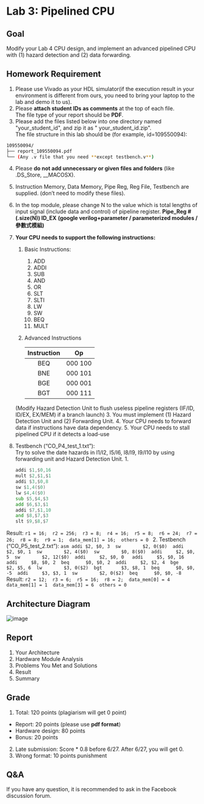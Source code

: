 # Lab 3: Pipelined CPU

## Goal
Modify your Lab 4 CPU design, and implement an advanced pipelined CPU with (1) hazard detection and (2) data forwarding. 

## Homework Requirement
1. Please use Vivado as your HDL simulator(if the execution result in your environment is different from ours, you need to bring your laptop to the lab and demo it to us).
2. Please **attach student IDs as comments** at the top of each file. <br/>
   The file type of your report should be **PDF**.
3. Please add the files listed below into one directory named "your_student_id", and zip it as " your_student_id.zip". <br/>
The file structure in this lab should be (for example, id=109550094):
```bash
109550094/
├── report_109550094.pdf
└── (Any .v file that you need **except testbench.v**)
```
4. Please **do not add unnecessary or given files and folders** (like .DS_Store, __MACOSX).
5.  Instruction Memory, Data Memory, Pipe Reg, Reg File, Testbench are supplied. (don’t need to modify these files).
6. In the top module, please change N to the value which is total lengths of input signal (include data and control) of pipeline register.
   **Pipe_Reg #(.size(N)) ID_EX** 
   **(google verilog+parameter / parameterized modules / 參數式模組)**
8. **Your CPU needs to support the following instructions:**
    1. Basic Instructions: 
        1. ADD
        2. ADDI
        3. SUB
        4. AND
        5. OR
        6. SLT
        7. SLTI
        8. LW
        9. SW
        10. BEQ
        11. MULT
    2. Advanced Instructions
       
       |Instruction|   Op    |
       |:---------:|:-------:|
       |    BEQ    | 000 100 |
       |    BNE    | 000 101 |
       |    BGE    | 000 001 |
       |    BGT    | 000 111 |

      (Modify Hazard Detection Unit to flush useless pipeline registers (IF/ID, ID/EX, EX/MEM) if a branch launch)
   3. You must implement (1) Hazard Detection Unit and (2) Forwarding Unit.
   4. Your CPU needs to forward data if instructions have data dependency.
   5. Your CPU needs to stall pipelined CPU if it detects a load-use 


10. Testbench (“CO_P4_test_1.txt”):<br/>
Try to solve the date hazards in I1/I2, I5/I6, I8/I9, I9/I10 by using forwarding unit and Hazard Detection Unit.
    1.
    ```asm
    addi $1,$0,16 
    mult $2,$1,$1 
    addi $3,$0,8 
    sw $1,4($0) 
    lw $4,4($0) 
    sub $5,$4,$3 
    add $6,$3,$1 
    addi $7,$1,10 
    and $8,$7,$3 
    slt $9,$8,$7 
    ```
   Result: 
     ```
     r1 = 16; 
     r2 = 256; 
     r3 = 8; 
     r4 = 16; 
     r5 = 8; 
     r6 = 24; 
     r7 = 26; 
     r8 = 8; 
     r9 = 1; 
     data_mem[1] = 16; 
     others = 0 
     ```
    2. Testbench (“CO_P5_test_2.txt”): 
    ```asm
    addi $2, $0, 3 
    sw        $2, 0($0) 
    addi     $2, $0, 1 
    sw        $2, 4($0) 
    sw        $0, 8($0) 
    addi     $2, $0, 5 
    sw        $2, 12($0) 
    addi     $2, $0, 0  
    addi     $5, $0, 16 
    addi     $8, $0, 2 
    beq      $0, $0, 2 
    addi     $2, $2, 4 
    bge      $2, $5, 6 
    lw        $3, 0($2) 
    bgt       $3, $8, 1 
    beq      $0, $0, -5 
    addi     $3, $3, 1 
    sw        $2, 0($2) 
    beq      $0, $0, -8 
    ```
    Result: 
    ```
    r2 = 12; 
    r3 = 6; 
    r5 = 16; 
    r8 = 2; 
    data_mem[0] = 4 
    data_mem[1] = 1 
    data_mem[3] = 6 
    others = 0 
    ```

## Architecture Diagram
![image](https://github.com/XCI9/NYCU-2021-Spring-Computer-Organization/assets/71249961/6af4ca4d-9053-4e5d-9a04-d33c0ff2354d)


## Report
1. Your Architecture
2. Hardware Module Analysis
3. Problems You Met and Solutions
4. Result 
5. Summary

## Grade
1. Total: 120 points (plagiarism will get 0 point)
  - Report: 20 points (please use **pdf format**)
  - Hardware design: 80 points
  - Bonus: 20 points 
2. Late submission: Score * 0.8 before 6/27. After 6/27, you will get 0.
3. Wrong format: 10 points punishment

## Q&A
If you have any question, it is recommended to ask in the Facebook discussion forum.
